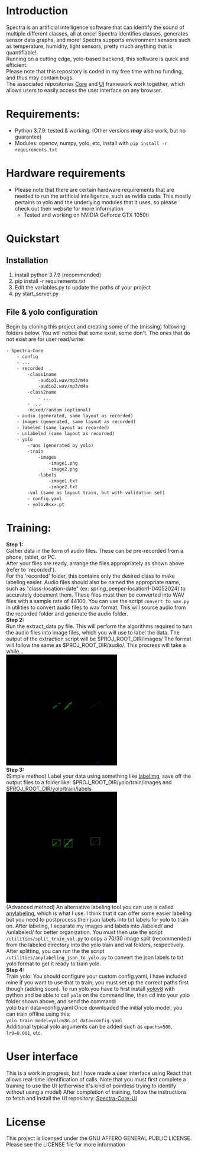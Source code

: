 # Introduction
Spectra is an artificial intelligence software that can identify the sound of multiple different classes, all at once! Spectra identifies classes, generates sensor data graphs, and more!
Spectra supports environment sensors such as temperature, humidity, light sensors, pretty much anything that is quantifiable!  
Running on a cutting edge, yolo-based backend, this software is quick and efficient.  
Please note that this repository is coded in my free time with no funding, and thus may contain bugs.  
The associated repositories [Core](https://github.com/ethanstockbridge/Spectra-Core) and [UI](https://github.com/ethanstockbridge/Spectra-UI) framework work together, which allows users to easily access the user interface on any browser.

# Requirements:  
* Python 3.7.9: tested & working. (Other versions ***may*** also work, but no guarantee)
* Modules: opencv, numpy, yolo, etc, install with `pip install -r requirements.txt`

# Hardware requirements

- Please note that there are certain hardware requirements that are needed to run the artificial intelligence, such as nvidia cuda. This mostly pertains to yolo and the underlying modules that it uses, so please check out their website for more information  
    - Tested and working on NVIDIA GeForce GTX 1050ti

# Quickstart

## Installation

1) install python 3.7.9 (recommended)
2) pip install -r requirements.txt
3) Edit the variables.py to update the paths of your project
4) py start_server.py

## File & yolo configuration

Begin by cloning this project and creating some of the (missing) following folders below. You will notice that some exist, some don't. The ones that do not exist are for user read/write:

```
- Spectra-Core
    - config
    - ...
    - recorded
        -class1name
            -audio1.wav/mp3/m4a
            -audio2.wav/mp3/m4a
        -class2name
            - ...
        - ...
        -mixed/random (optional)
    - audio (generated, same layout as recorded)
    - images (generated, same layout as recorded)
    - labeled (same layout as recorded)
    - unlabeled (same layout as recorded)
    - yolo
        -runs (generated by yolo)
        -train
            -images
                -image1.png
                -image2.png
            -labels
                -image1.txt
                -image2.txt
        -val (same as layout train, but with validation set)
        - config.yaml
        - yolov8<x>.pt
```

# Training:  
**Step 1:**  
Gather data in the form of audio files. These can be pre-recorded from a phone, tablet, or PC.  
After your files are ready, arrange the files appropriately as shown above (refer to 'recorded').  
For the 'recorded' folder, this contains only the desired class to make labeling easier. Audio files should also be named the appropriate name, such as "class-location-date" (ex: spring_peeper-location1-04052024) to accurately document them.
These files must then be converted into WAV files with a sample rate of 44100. You can use the script `convert_to_wav.py` in utilities to convert audio files to wav format. This will source audio from the recorded folder and generate the audio folder.  
**Step 2:**  
Run the extract_data.py file. This will perform the algorithms required to turn the audio files into image files, which you will use to label the data. The output of the extraction script will be $PROJ_ROOT_DIR/images/ The format will follow the same as $PROJ_ROOT_DIR/audio/. This procress will take a while...  
<img src="./res/spectro_296.jpg" width="300"/>  
**Step 3:**  
(Simple method) Label your data using something like [labelimg](https://pypi.org/project/labelImg/), save off the output files to a folder like: $PROJ_ROOT_DIR/yolo/train/images and $PROJ_ROOT_DIR/yolo/train/labels  
<img src="./res/predicted_296.jpg" width="300"/>  
(Advanced method) An alternative labeling tool you can use is called [anylabeling](https://github.com/vietanhdev/anylabeling), which is what I use. I think that it can offer some easier labeling but you need to postprocess their json labels into txt labels for yolo to train on.
After labeling, I separate my images and labels into /labeled/ and /unlabeled/ for better organization. You must then use the script `/utilities/split_train_val.py` to copy a 70/30 image split (recommended) from the labeled directory into the yolo train and val folders, respectively.
After splitting, you can run the the script `/utilities/anylabeling_json_to_yolo.py` to convert the json labels to txt yolo format to get it ready to train yolo.  
**Step 4:**  
Train yolo:
You should configure your custom config.yaml, I have included mine if you want to use that to train, you must set up the correct paths first though (adding soon). To run yolo you have to first install [yolov8](https://github.com/ultralytics/ultralytics) with python and be able to call `yolo` on the command line, then cd into your yolo folder shown above, and send the command:  
yolo train data=config.yaml
Once downloaded the initial yolo model, you can train offline using this:  
`yolo train model=yolov8n.pt data=config.yaml`  
Additional typical yolo arguments can be added such as `epochs=500`, `lr0=0.001`, etc.

# User interface
This is a work in progress, but I have made a user interface using React that allows real-time identification of calls. Note that you must first complete a training to use the UI (otherwise it's kind of pointless trying to identify without using a model) 
After completion of training, follow the instructions to fetch and install the UI repository:
[Spectra-Core-UI](https://github.com/ethanstockbridge/Spectra-Core-UI)

# License  
This project is licensed under the GNU AFFERO GENERAL PUBLIC LICENSE.
Please see the LICENSE file for more information  